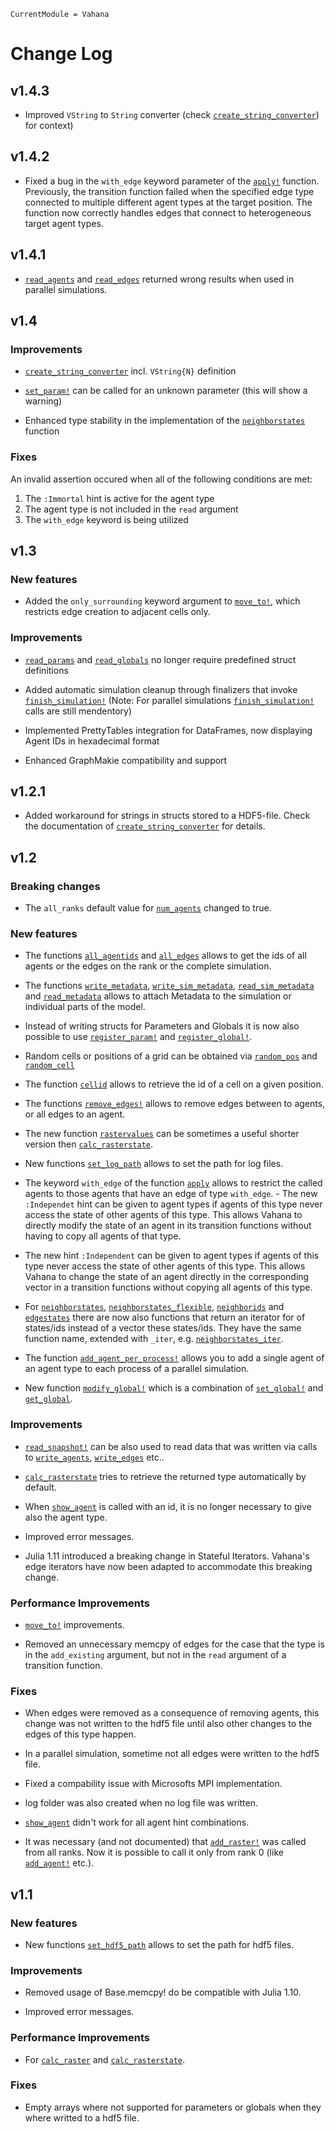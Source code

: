 ```@meta
CurrentModule = Vahana
```

# Change Log

## v1.4.3

- Improved `VString` to `String` converter (check
  [`create_string_converter`](@ref)) for context)

## v1.4.2

- Fixed a bug in the `with_edge` keyword parameter of the
  [`apply!`](@ref) function. Previously, the transition function
  failed when the specified edge type connected to multiple different
  agent types at the target position. The function now correctly
  handles edges that connect to heterogeneous target agent types.

## v1.4.1

- [`read_agents`](@ref) and [`read_edges`](@ref) returned wrong
  results when used in parallel simulations.

## v1.4

### Improvements

- [`create_string_converter`](@ref) incl. `VString{N}` definition

- [`set_param!`](@ref) can be called for an unknown parameter (this
  will show a warning)
  
- Enhanced type stability in the implementation of the
  [`neighborstates`](@ref) function

### Fixes

An invalid assertion occured when all of the following conditions are met:
1. The `:Immortal` hint is active for the agent type
2. The agent type is not included in the `read` argument
3. The `with_edge` keyword is being utilized

## v1.3

### New features

- Added the `only_surrounding` keyword argument to [`move_to!`](@ref),
  which restricts edge creation to adjacent cells only.

### Improvements

- [`read_params`](@ref) and [`read_globals`](@ref) no longer require
  predefined struct definitions

- Added automatic simulation cleanup through finalizers that invoke
  [`finish_simulation!`](@ref) (Note: For parallel simulations 
  [`finish_simulation!`](@ref) calls are still mendentory)

- Implemented PrettyTables integration for DataFrames, now displaying
  Agent IDs in hexadecimal format

- Enhanced GraphMakie compatibility and support
  
## v1.2.1

- Added workaround for strings in structs stored to a HDF5-file. Check
  the documentation of [`create_string_converter`](@ref) for details.

## v1.2

### Breaking changes

- The `all_ranks` default value for [`num_agents`](@ref) changed to true.

### New features

- The functions [`all_agentids`](@ref) and [`all_edges`](@ref) allows
  to get the ids of all agents or the edges on the rank or the
  complete simulation.

- The functions [`write_metadata`](@ref),
  [`write_sim_metadata`](@ref), [`read_sim_metadata`](@ref) and
  [`read_metadata`](@ref) allows to attach Metadata to the simulation
  or individual parts of the model.

- Instead of writing structs for Parameters and Globals it is now also possible
  to use [`register_param!`](@ref) and [`register_global!`](@ref).

- Random cells or positions of a grid can be obtained via
  [`random_pos`](@ref) and [`random_cell`](@ref)

- The function [`cellid`](@ref) allows to retrieve the id of a cell on
  a given position.

- The functions [`remove_edges!`](@ref) allows to remove edges between
  to agents, or all edges to an agent.

- The new function [`rastervalues`](@ref) can be sometimes a useful shorter
  version then [`calc_rasterstate`](@ref).

- New functions [`set_log_path`](@ref) allows to set the path for
  log files.

- The keyword `with_edge` of the function [`apply`](@ref) allows to
  restrict the called agents to those agents that have an edge of type
  `with_edge`. - The new `:Independet` hint can be given to agent
  types if agents of this type never access the state of other agents
  of this type. This allows Vahana to directly modify the state of an
  agent in its transition functions without having to copy all agents
  of that type.
  
- The new hint `:Independent` can be given to agent types if agents of
  this type never access the state of other agents of this type. This
  allows Vahana to change the state of an agent directly in the
  corresponding vector in a transition functions without copying all
  agents of this type.
  
- For [`neighborstates`](@ref), [`neighborstates_flexible`](@ref),
  [`neighborids`](@ref) and [`edgestates`](@ref) there are now
  also functions that return an iterator for of states/ids instead
  of a vector these states/ids. They have the same function name,
  extended with `_iter`, e.g. [`neighborstates_iter`](@ref).
  
- The function [`add_agent_per_process!`](@ref) allows you to add a single
  agent of an agent type to each process of a parallel simulation.
  
- New function [`modify_global!`](@ref) which is a combination of
  [`set_global!`](@ref) and [`get_global`](@ref).
  
### Improvements

- [`read_snapshot!`](@ref) can be also used to read data that was
  written via calls to [`write_agents`](@ref), [`write_edges`](@ref)
  etc..

- [`calc_rasterstate`](@ref) tries to retrieve the returned type
  automatically by default.

- When [`show_agent`](@ref) is called with an id, it is no longer
  necessary to give also the agent type.
  
- Improved error messages.

- Julia 1.11 introduced a breaking change in Stateful
  Iterators. Vahana's edge iterators have now been adapted to
  accommodate this breaking change.

### Performance Improvements

- [`move_to!`](@ref) improvements.

- Removed an unnecessary memcpy of edges for the case that the type is
  in the `add_existing` argument, but not in the `read` argument of a
  transition function.

### Fixes

- When edges were removed as a consequence of removing agents, this
  change was not written to the hdf5 file until also other changes to
  the edges of this type happen.

- In a parallel simulation, sometime not all edges were written to the
  hdf5 file.

- Fixed a compability issue with Microsofts MPI implementation.

- log folder was also created when no log file was written.

- [`show_agent`](@ref) didn't work for all agent hint combinations.

- It was necessary (and not documented) that [`add_raster!`](@ref) was
  called from all ranks. Now it is possible to call it only from rank
  0 (like [`add_agent!`](@ref) etc.).

## v1.1

### New features

- New functions [`set_hdf5_path`](@ref) allows to set the path for
  hdf5 files.

### Improvements

- Removed usage of Base.memcpy! do be compatible with Julia 1.10.

- Improved error messages.

### Performance Improvements

- For [`calc_raster`](@ref) and [`calc_rasterstate`](@ref).

### Fixes

- Empty arrays where not supported for parameters or globals when
  they where writted to a hdf5 file.



